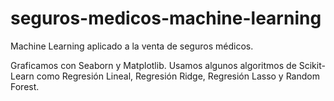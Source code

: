 # seguros-medicos-machine-learning
Machine Learning aplicado a la venta de seguros médicos.

Graficamos con Seaborn y Matplotlib.
Usamos algunos algoritmos de Scikit-Learn como Regresión Lineal, Regresión Ridge, Regresión Lasso y Random Forest.
